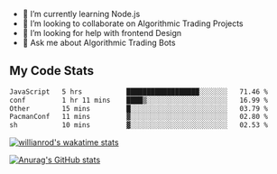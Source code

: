 
- 🌱 I’m currently learning Node.js
- 👯 I’m looking to collaborate on Algorithmic Trading Projects
- 🤔 I’m looking for help with frontend Design
- 💬 Ask me about Algorithmic Trading Bots 

## My Code Stats

<!--START_SECTION:waka-->

```txt
JavaScript   5 hrs           ██████████████████░░░░░░░   71.46 %
conf         1 hr 11 mins    ████▒░░░░░░░░░░░░░░░░░░░░   16.99 %
Other        15 mins         █░░░░░░░░░░░░░░░░░░░░░░░░   03.79 %
PacmanConf   11 mins         ▓░░░░░░░░░░░░░░░░░░░░░░░░   02.80 %
sh           10 mins         ▓░░░░░░░░░░░░░░░░░░░░░░░░   02.53 %
```

<!--END_SECTION:waka-->

[![willianrod's wakatime stats](https://github-readme-stats.vercel.app/api/wakatime?username=holdandup&layout=compact&theme=react&custom_title=Wakatime%20All%20Time%20Stats&langs_count=8)](https://github.com/anuraghazra/github-readme-stats)

[![Anurag's GitHub stats](https://github-readme-stats.vercel.app/api?username=Kevinbarrero)](https://github.com/anuraghazra/github-readme-stats)




